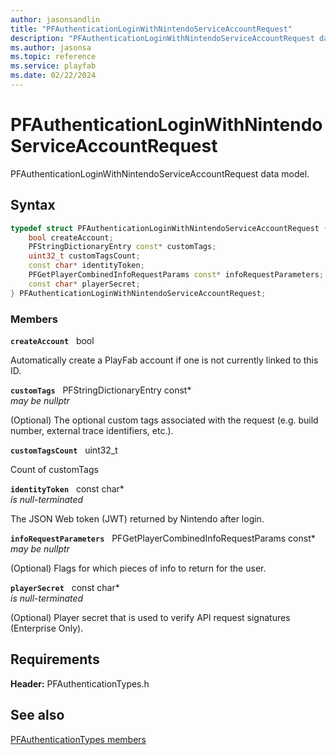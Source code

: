 ```yaml
---
author: jasonsandlin
title: "PFAuthenticationLoginWithNintendoServiceAccountRequest"
description: "PFAuthenticationLoginWithNintendoServiceAccountRequest data model."
ms.author: jasonsa
ms.topic: reference
ms.service: playfab
ms.date: 02/22/2024
---
```


# PFAuthenticationLoginWithNintendoServiceAccountRequest  

PFAuthenticationLoginWithNintendoServiceAccountRequest data model.  

## Syntax  
  
```cpp
typedef struct PFAuthenticationLoginWithNintendoServiceAccountRequest {  
    bool createAccount;  
    PFStringDictionaryEntry const* customTags;  
    uint32_t customTagsCount;  
    const char* identityToken;  
    PFGetPlayerCombinedInfoRequestParams const* infoRequestParameters;  
    const char* playerSecret;  
} PFAuthenticationLoginWithNintendoServiceAccountRequest;  
```
  
### Members  
  
**`createAccount`** &nbsp; bool  
  
Automatically create a PlayFab account if one is not currently linked to this ID.
  
**`customTags`** &nbsp; PFStringDictionaryEntry const*  
*may be nullptr*  
  
(Optional) The optional custom tags associated with the request (e.g. build number, external trace identifiers, etc.).
  
**`customTagsCount`** &nbsp; uint32_t  
  
Count of customTags
  
**`identityToken`** &nbsp; const char*  
*is null-terminated*  
  
The JSON Web token (JWT) returned by Nintendo after login.
  
**`infoRequestParameters`** &nbsp; PFGetPlayerCombinedInfoRequestParams const*  
*may be nullptr*  
  
(Optional) Flags for which pieces of info to return for the user.
  
**`playerSecret`** &nbsp; const char*  
*is null-terminated*  
  
(Optional) Player secret that is used to verify API request signatures (Enterprise Only).
  
  
## Requirements  
  
**Header:** PFAuthenticationTypes.h
  
## See also  
[PFAuthenticationTypes members](../pfauthenticationtypes_members.md)  

  
  
